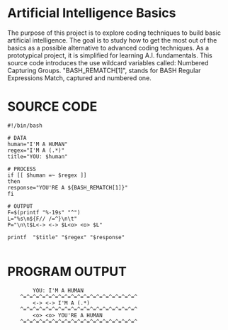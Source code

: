 # Artificial Intelligence Basics
The purpose of this project is to explore coding techniques to build basic artificial intelligence.  The goal is to study how to get the most out of the basics as a possible alternative to advanced coding techniques.  As a prototypical project, it is simplified for learning A.I. fundamentals.  This source code introduces the use wildcard variables called: Numbered Capturing Groups. "BASH_REMATCH[1]", stands for BASH Regular Expressions Match, captured and numbered one.


# SOURCE CODE

```
#!/bin/bash

# DATA
human="I'M A HUMAN"
regex="I'M A (.*)"
title="YOU: $human"

# PROCESS
if [[ $human =~ $regex ]]
then
response="YOU'RE A ${BASH_REMATCH[1]}"
fi

# OUTPUT
F=$(printf "%-19s" "^")
L="%s\n${F// /=^}\n\t"
P="\n\t$L<-> <-> $L<o> <o> $L"

printf  "$title" "$regex" "$response"
  
```  
# PROGRAM OUTPUT

```
		YOU: I'M A HUMAN
	^=^=^=^=^=^=^=^=^=^=^=^=^=^=^=^=^=^=^
		<-> <-> I'M A (.*)
	^=^=^=^=^=^=^=^=^=^=^=^=^=^=^=^=^=^=^
		<o> <o> YOU'RE A HUMAN
	^=^=^=^=^=^=^=^=^=^=^=^=^=^=^=^=^=^=^
	


```
